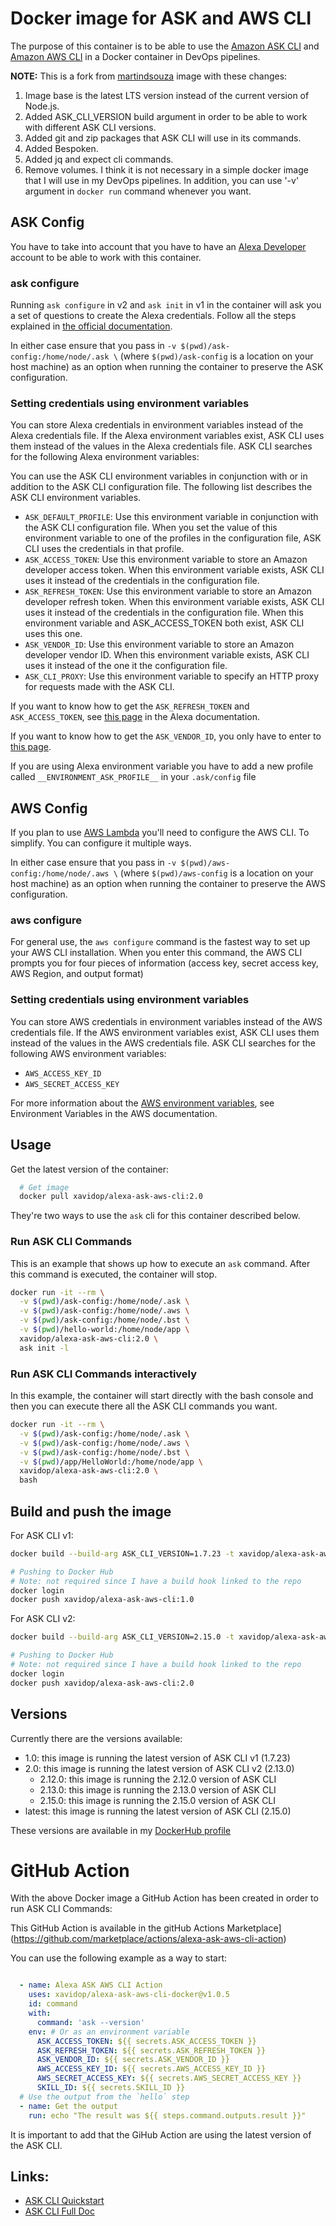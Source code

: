 # Docker image for ASK and AWS CLI 

The purpose of this container is to be able to use the [Amazon ASK CLI](https://developer.amazon.com/docs/smapi/ask-cli-intro.html#alexa-skills-kit-command-line-interface-ask-cli) and [Amazon AWS CLI](https://docs.aws.amazon.com/cli/index.html) in a Docker container in DevOps pipelines.

**NOTE:** This is a fork from [martindsouza](https://github.com/martindsouza/docker-amazon-ask-cli) image with these changes:
1. Image base is the latest LTS version instead of the current version of Node.js.
2. Added ASK_CLI_VERSION build argument in order to be able to work with different ASK CLI versions.
3. Added git and zip packages that ASK CLI will use in its commands.
4. Added Bespoken.
5. Added jq and expect cli commands.
6. Remove volumes. I think it is not necessary in a simple docker image that I will use in my DevOps pipelines. In addition, you can use '-v' argument in `docker run` command whenever you want.

## ASK Config

You have to take into account that you have to have an [Alexa Developer](https://developer.amazon.com/alexa) account to be able to work with this container.

### ask configure

Running `ask configure` in v2 and `ask init` in v1 in the container will ask you a set of questions to create the Alexa credentials. 
Follow all the steps explained in [the official documentation](https://developer.amazon.com/en-US/docs/alexa/smapi/manage-credentials-with-ask-cli.html).

In either case ensure that you pass in `-v $(pwd)/ask-config:/home/node/.ask \` (where `$(pwd)/ask-config` is a location on your host machine) as an option when running the container to preserve the ASK configuration.

### Setting credentials using environment variables

You can store Alexa credentials in environment variables instead of the Alexa credentials file. If the Alexa environment variables exist, ASK CLI uses them instead of the values in the Alexa credentials file. ASK CLI searches for the following Alexa environment variables:

You can use the ASK CLI environment variables in conjunction with or in addition to the ASK CLI configuration file. The following list describes the ASK CLI environment variables.

* `ASK_DEFAULT_PROFILE`: Use this environment variable in conjunction with the ASK CLI configuration file. When you set the value of this environment variable to one of the profiles in the configuration file, ASK CLI uses the credentials in that profile.
* `ASK_ACCESS_TOKEN`: Use this environment variable to store an Amazon developer access token. When this environment variable exists, ASK CLI uses it instead of the credentials in the configuration file.
* `ASK_REFRESH_TOKEN`: Use this environment variable to store an Amazon developer refresh token. When this environment variable exists, ASK CLI uses it instead of the credentials in the configuration file. When this environment variable and ASK_ACCESS_TOKEN both exist, ASK CLI uses this one.
* `ASK_VENDOR_ID`: Use this environment variable to store an Amazon developer vendor ID. When this environment variable exists, ASK CLI uses it instead of the one it the configuration file.
* `ASK_CLI_PROXY`: Use this environment variable to specify an HTTP proxy for requests made with the ASK CLI.
  
If you want to know how to get the `ASK_REFRESH_TOKEN` and `ASK_ACCESS_TOKEN`, see [this page](https://developer.amazon.com/en-US/docs/alexa/smapi/get-access-token-smapi.html) in the Alexa documentation.

If you want to know how to get the `ASK_VENDOR_ID`, you only have to enter to [this page](https://developer.amazon.com/settings/console/mycid).

If you are using Alexa environment variable you have to add a new profile called `__ENVIRONMENT_ASK_PROFILE__` in your `.ask/config` file

## AWS Config

If you plan to use [AWS Lambda](https://aws.amazon.com/lambda/) you'll need to configure the AWS CLI. To simplify. You can configure it multiple ways.

In either case ensure that you pass in `-v $(pwd)/aws-config:/home/node/.aws \` (where `$(pwd)/aws-config` is a location on your host machine) as an option when running the container to preserve the AWS configuration.

### aws configure

For general use, the `aws configure` command is the fastest way to set up your AWS CLI installation.
When you enter this command, the AWS CLI prompts you for four pieces of information (access key, secret access key, AWS Region, and output format)

### Setting credentials using environment variables

You can store AWS credentials in environment variables instead of the AWS credentials file. If the AWS environment variables exist, ASK CLI uses them instead of the values in the AWS credentials file. ASK CLI searches for the following AWS environment variables:

* `AWS_ACCESS_KEY_ID`
* `AWS_SECRET_ACCESS_KEY`
  
For more information about the [AWS environment variables](https://docs.aws.amazon.com/cli/latest/userguide/cli-configure-envvars.html), see Environment Variables in the AWS documentation.


## Usage

Get the latest version of the container:

```bash
  # Get image
  docker pull xavidop/alexa-ask-aws-cli:2.0
```

They're two ways to use the `ask` cli for this container described below.

### Run ASK CLI Commands

This is an example that shows up how to execute an `ask` command. After this command is executed, the container will stop.

```bash
docker run -it --rm \
  -v $(pwd)/ask-config:/home/node/.ask \
  -v $(pwd)/ask-config:/home/node/.aws \
  -v $(pwd)/ask-config:/home/node/.bst \
  -v $(pwd)/hello-world:/home/node/app \
  xavidop/alexa-ask-aws-cli:2.0 \
  ask init -l
```

### Run ASK CLI Commands interactively

In this example, the container will start directly with the bash console and then you can execute there all the ASK CLI commands you want.

```bash
docker run -it --rm \
  -v $(pwd)/ask-config:/home/node/.ask \
  -v $(pwd)/ask-config:/home/node/.aws \
  -v $(pwd)/ask-config:/home/node/.bst \
  -v $(pwd)/app/HelloWorld:/home/node/app \
  xavidop/alexa-ask-aws-cli:2.0 \
  bash

```

## Build and push the image

For ASK CLI v1:
```bash
docker build --build-arg ASK_CLI_VERSION=1.7.23 -t xavidop/alexa-ask-aws-cli:1.0 .

# Pushing to Docker Hub
# Note: not required since I have a build hook linked to the repo
docker login
docker push xavidop/alexa-ask-aws-cli:1.0
```

For ASK CLI v2:
```bash
docker build --build-arg ASK_CLI_VERSION=2.15.0 -t xavidop/alexa-ask-aws-cli:2.0 .

# Pushing to Docker Hub
# Note: not required since I have a build hook linked to the repo
docker login
docker push xavidop/alexa-ask-aws-cli:2.0
```

## Versions

Currently there are the versions available:
* 1.0: this image is running the latest version of ASK CLI v1 (1.7.23)
* 2.0: this image is running the latest version of ASK CLI v2 (2.13.0)
  * 2.12.0: this image is running the 2.12.0 version of ASK CLI
  * 2.13.0: this image is running the 2.13.0 version of ASK CLI
  * 2.15.0: this image is running the 2.15.0 version of ASK CLI
* latest: this image is running the latest version of ASK CLI (2.15.0)

These versions are available in my [DockerHub profile](https://hub.docker.com/r/xavidop/alexa-ask-aws-cli/tags)

# GitHub Action

With the above Docker image a GitHub Action has been created in order to run ASK CLI Commands:

This GitHub Action is available in the gitHub Actions Marketplace](https://github.com/marketplace/actions/alexa-ask-aws-cli-action)

You can use the following example as a way to start:
```yaml

  - name: Alexa ASK AWS CLI Action
    uses: xavidop/alexa-ask-aws-cli-docker@v1.0.5
    id: command
    with:
      command: 'ask --version'
    env: # Or as an environment variable
      ASK_ACCESS_TOKEN: ${{ secrets.ASK_ACCESS_TOKEN }}
      ASK_REFRESH_TOKEN: ${{ secrets.ASK_REFRESH_TOKEN }}
      ASK_VENDOR_ID: ${{ secrets.ASK_VENDOR_ID }}
      AWS_ACCESS_KEY_ID: ${{ secrets.AWS_ACCESS_KEY_ID }}
      AWS_SECRET_ACCESS_KEY: ${{ secrets.AWS_SECRET_ACCESS_KEY }}
      SKILL_ID: ${{ secrets.SKILL_ID }}
  # Use the output from the `hello` step
  - name: Get the output
    run: echo "The result was ${{ steps.command.outputs.result }}"

```

It is important to add that the GiHub Action are using the latest version of the ASK CLI.

## Links:

- [ASK CLI Quickstart](https://developer.amazon.com/docs/smapi/quick-start-alexa-skills-kit-command-line-interface.html)
- [ASK CLI Full Doc](https://developer.amazon.com/docs/smapi/ask-cli-intro.html#alexa-skills-kit-command-line-interface-ask-cli)

